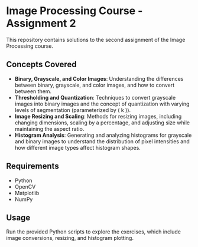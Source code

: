 # Image Processing Course - Assignment 2

This repository contains solutions to the second assignment of the Image Processing course.

## Concepts Covered

- **Binary, Grayscale, and Color Images**: Understanding the differences between binary, grayscale, and color images, and how to convert between them.
- **Thresholding and Quantization**: Techniques to convert grayscale images into binary images and the concept of quantization with varying levels of segmentation (parameterized by \( k \)).
- **Image Resizing and Scaling**: Methods for resizing images, including changing dimensions, scaling by a percentage, and adjusting size while maintaining the aspect ratio.
- **Histogram Analysis**: Generating and analyzing histograms for grayscale and binary images to understand the distribution of pixel intensities and how different image types affect histogram shapes.

## Requirements

- Python
- OpenCV
- Matplotlib
- NumPy

## Usage

Run the provided Python scripts to explore the exercises, which include image conversions, resizing, and histogram plotting.
